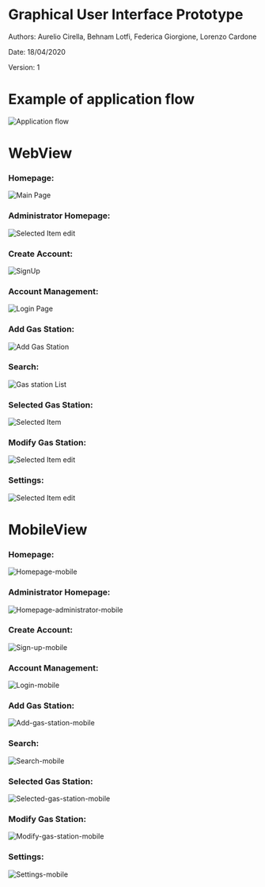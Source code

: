 # Graphical User Interface Prototype  

Authors:  Aurelio Cirella, Behnam Lotfi, Federica Giorgione, Lorenzo Cardone

Date: 18/04/2020

Version: 1

# Example of application flow
![Application flow](https://i.ibb.co/XxwzKNq/Application-flow-example.jpg)

# WebView

### Homepage:
![Main Page](https://i.ibb.co/DpXjtTs/Homepage.png)

### Administrator Homepage:
![Selected Item edit](https://i.ibb.co/RBgK2BJ/Homepage-administrator.png)

### Create Account:
![SignUp](https://i.ibb.co/fGbCcdL/Sign-up.png)

### Account Management:
![Login Page](https://i.ibb.co/7JGpryD/Login.png)

### Add Gas Station:
![Add Gas Station](https://i.ibb.co/ZxCzvJ7/Add-gas-station.png)

### Search:
![Gas station List](https://i.ibb.co/FgjTsJV/Search.png)

### Selected Gas Station:
![Selected Item ](https://i.ibb.co/M6Tmyys/Selected-gas-station.png)

### Modify Gas Station:
![Selected Item edit](https://i.ibb.co/gggsXbS/Modify-gas-station.png)

### Settings:
![Selected Item edit](https://i.ibb.co/pRFsPzr/Settings.png)

 

# MobileView

### Homepage:
![Homepage-mobile](https://i.ibb.co/JCs6mZd/Homepage-mobile.png)

### Administrator Homepage:
![Homepage-administrator-mobile](https://i.ibb.co/ZXKmQw5/Homepage-administrator-mobile.png)

### Create Account:
![Sign-up-mobile](https://i.ibb.co/kMbTGRn/Sign-up-mobile.png)

### Account Management:
![Login-mobile](https://i.ibb.co/S6BnWB2/Login-mobile.png)

### Add Gas Station: 
![Add-gas-station-mobile](https://i.ibb.co/W2xkdGg/Add-gas-station-mobile.png)

### Search:
![Search-mobile](https://i.ibb.co/7GLKFVv/Search-mobile.png)

### Selected Gas Station:
![Selected-gas-station-mobile](https://i.ibb.co/HFKqRSH/Selected-gas-station-mobile.png)


### Modify Gas Station:
![Modify-gas-station-mobile](https://i.ibb.co/tB0rwPj/Modify-gas-station-mobile.png)

### Settings:
![Settings-mobile](https://i.ibb.co/tBHM5mD/Settings-mobile.png)

